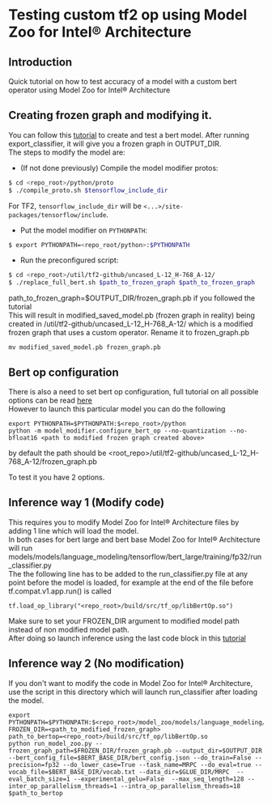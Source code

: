 # Testing custom tf2 op using Model Zoo for Intel® Architecture
## Introduction

Quick tutorial on how to test accuracy of a model with a custom bert operator using Model Zoo for Intel® Architecture

## Creating frozen graph and modifying it.

You can follow this [tutorial](https://github.com/IntelAI/models/blob/master/benchmarks/language_modeling/tensorflow/bert_base/README.md)
to create and test a bert model. After running  export_classifier, it will give you a frozen graph in OUTPUT_DIR.<br />The steps to modify the model are:

* (If not done previously) Compile the model modifier protos:
```sh
$ cd <repo_root>/python/proto
$ ./compile_proto.sh $tensorflow_include_dir
```
For TF2, `tensorflow_include_dir` will be `<...>/site-packages/tensorflow/include`. 

* Put the model modifier on `PYTHONPATH`:
```sh
$ export PYTHONPATH=<repo_root/python>:$PYTHONPATH
```

* Run the preconfigured script:
```sh
$ cd <repo_root>/util/tf2-github/uncased_L-12_H-768_A-12/
$ ./replace_full_bert.sh $path_to_frozen_graph $path_to_frozen_graph
```
path_to_frozen_graph=$OUTPUT_DIR/frozen_graph.pb if you followed the tutorial<br />
This will result in modified_saved_model.pb (frozen graph in reality) being created in /util/tf2-github/uncased_L-12_H-768_A-12/ which is a modified frozen graph that uses a custom operator.
Rename it to frozen_graph.pb
```
mv modified_saved_model.pb frozen_graph.pb
```

## Bert op configuration

There is also a need to set bert op configuration, full tutorial on all possible options can be read [here](../../python)<br />
However to launch this particular model you can do the following
```
export PYTHONPATH=$PYTHONPATH:$<repo_root>/python
python -m model_modifier.configure_bert_op --no-quantization --no-bfloat16 <path to modified frozen graph created above>
```
by default the path should be <root_repo>/util/tf2-github/uncased_L-12_H-768_A-12/frozen_graph.pb

To test it you have 2 options.

## Inference way 1 (Modify code)
This requires you to modify Model Zoo for Intel® Architecture files by adding 1 line which will load the model.<br />
In both cases for bert large and bert base Model Zoo for Intel® Architecture will run models/models/language_modeling/tensorflow/bert_large/training/fp32/run_classifier.py<br />
The the following line has to be added to the run_classifier.py file at any point before the model is loaded, for example at the end of the file before tf.compat.v1.app.run() is called 
``` 
tf.load_op_library("<repo_root>/build/src/tf_op/libBertOp.so")
``` 
Make sure to set your FROZEN_DIR argument to modified model path instead of non modified model path.<br />
After doing so launch inference using the last code block in this [tutorial](https://github.com/IntelAI/models/blob/master/benchmarks/language_modeling/tensorflow/bert_base/README.md)

## Inference way 2 (No modification)    
If you don't want to modify the code in Model Zoo for Intel® Architecture, use the script in this directory which will launch run_classifier after loading the model.
```
export PYTHONPATH=$PYTHONPATH:$<repo_root>/model_zoo/models/language_modeling/tensorflow/bert_large/inference
FROZEN_DIR=<path_to_modified_frozen_graph>
path_to_bertop=<repo_root>/build/src/tf_op/libBertOp.so
python run_model_zoo.py --frozen_graph_path=$FROZEN_DIR/frozen_graph.pb --output_dir=$OUTPUT_DIR --bert_config_file=$BERT_BASE_DIR/bert_config.json --do_train=False --precision=fp32 --do_lower_case=True --task_name=MRPC --do_eval=true --vocab_file=$BERT_BASE_DIR/vocab.txt --data_dir=$GLUE_DIR/MRPC  --eval_batch_size=1 --experimental_gelu=False  --max_seq_length=128 --inter_op_parallelism_threads=1 --intra_op_parallelism_threads=18 $path_to_bertop
``` 
